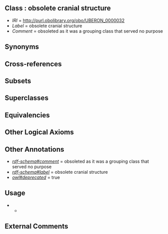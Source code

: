 
## Class : obsolete cranial structure

 * *IRI* = http://purl.obolibrary.org/obo/UBERON_0000032
 * *Label* = obsolete cranial structure
 * *Comment* = obsoleted as it was a grouping class that served no purpose

## Synonyms


## Cross-references


## Subsets


## Superclasses


## Equivalencies


## Other Logical Axioms


## Other Annotations

 * *[rdf-schema#comment](../../nt/rdf-schema#comment.md)* = obsoleted as it was a grouping class that served no purpose
 * *[rdf-schema#label](../../el/rdf-schema#label.md)* = obsolete cranial structure
 * *[owl#deprecated](../../ed/owl#deprecated.md)* = true

## Usage

 * -

## External Comments

